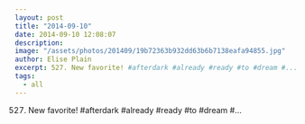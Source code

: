 ```yaml
---
layout: post
title: "2014-09-10"
date: 2014-09-10 12:08:07
description: 
image: "/assets/photos/201409/19b72363b932dd63b6b7138eafa94855.jpg"
author: Elise Plain
excerpt: 527. New favorite! #afterdark #already #ready #to #dream #...
tags: 
  - all
---
```


527. New favorite! #afterdark #already #ready #to #dream #...
<p></p>
